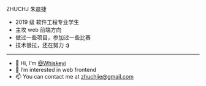 ZHUCHJ 朱晨捷
- 2019 级 软件工程专业学生  
- 主攻 web 前端方向  
- 做过一些项目，参加过一些比赛  
- 技术很拉，还在努力  **:)**
***
- 👋 Hi, I’m [@Whiskeyi](https://github.com/Whiskeyi)
- 👀 I’m interested in web frontend
- 📫 You can contact me at [zhuchjie@gmail.com](mailto:zhuchjie@gmail.com)
